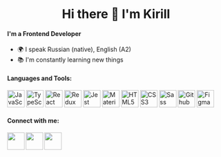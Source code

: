 ### 
<div id="header" align="center">
 <h1 align="center">Hi there 👋 I'm Kirill</h1>
</div>

#### I'm a Frontend Developer 
- 🌍 I speak Russian (native), English (A2)
- 📚 I'm constantly learning new things

#### Languages and Tools:
<p>
  <img height="40px" alt="JavaScript" src="https://cdn.jsdelivr.net/gh/devicons/devicon/icons/javascript/javascript-original.svg" />
  <img height="40px" alt="TypeScript" src="https://cdn.jsdelivr.net/gh/devicons/devicon/icons/typescript/typescript-original.svg" />
  <img height="40px" alt="React" src="https://cdn.jsdelivr.net/gh/devicons/devicon/icons/react/react-original.svg" />
  <img height="40px" alt="Redux" src="https://cdn.jsdelivr.net/gh/devicons/devicon/icons/redux/redux-original.svg" />  
  <img height="40px" alt="Jest" src="https://cdn.jsdelivr.net/gh/devicons/devicon/icons/jest/jest-plain.svg" />
  <img height="40px" alt="Material-UI" src="https://cdn.jsdelivr.net/gh/devicons/devicon/icons/materialui/materialui-original.svg" />          
  <img height="40px" alt="HTML5" src="https://cdn.jsdelivr.net/gh/devicons/devicon/icons/html5/html5-original.svg" /> 
  <img height="40px" alt="CSS3" src="https://cdn.jsdelivr.net/gh/devicons/devicon/icons/css3/css3-original.svg" />
  <img height="40px" alt="Sass" src="https://cdn.jsdelivr.net/gh/devicons/devicon/icons/sass/sass-original.svg" /> 
  <img height="40px" alt="Github" src="https://cdn.jsdelivr.net/gh/devicons/devicon/icons/github/github-original.svg" /> 
  <img height="40px" alt="Figma" src="https://cdn.jsdelivr.net/gh/devicons/devicon/icons/figma/figma-original.svg" />
</p>

####  Connect with me:
<section>
  <a href="mailto:http://kal1vane.job@gmail.com/">
    <img align="left" width="40px" src="https://cdn1.iconfinder.com/data/icons/business-finance-vol-3-39/512/mailbox_mail_post_email-128.png" />
  </a>
  <a href="https://t.me/Kal1Vane">
    <img align="left" width="40px" src="https://cdn4.iconfinder.com/data/icons/logos-and-brands/512/335_Telegram_logo-128.png" />
  </a>
  <a href="https://www.linkedin.com/in/kirill-davletshin-419b98241/">
    <img align="left"  width="40px" src="https://cdn.jsdelivr.net/gh/devicons/devicon/icons/linkedin/linkedin-original.svg" />
  </a>
</section>
